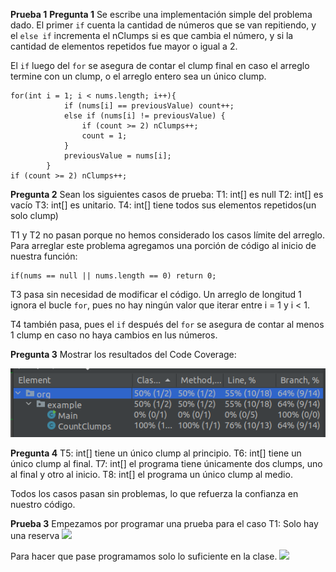 **Prueba 1**
**Pregunta 1** Se escribe una implementación simple del problema dado.
El primer `if` cuenta la cantidad de números que se van repitiendo,
y el `else if` incrementa el nClumps si es que cambia el número, y si la cantidad de elementos repetidos fue mayor o igual a 2.

El `if`  luego del `for` se asegura de contar el clump final en caso el arreglo termine con un clump, o el arreglo entero sea un único clump.
```
for(int i = 1; i < nums.length; i++){
            if (nums[i] == previousValue) count++;
            else if (nums[i] != previousValue) {
                if (count >= 2) nClumps++;
                count = 1;
            }
            previousValue = nums[i];
        }
if (count >= 2) nClumps++;
```

**Pregunta 2**
Sean los siguientes casos de prueba:
T1: int[] es null
T2: int[] es vacío
T3: int[] es unitario.
T4: int[] tiene todos sus elementos repetidos(un solo clump)

T1 y T2 no pasan porque no hemos considerado los casos límite del arreglo. Para arreglar este problema agregamos una porción de código al inicio de nuestra función:
```
if(nums == null || nums.length == 0) return 0;
```

T3 pasa sin necesidad de modificar el código. Un arreglo de longitud 1 ignora el bucle `for`, pues no hay ningún valor que iterar entre i = 1 y i < 1.

T4 también pasa, pues el `if` después del `for` se asegura de contar al menos 1 clump en caso no haya cambios en lus números.

**Pregunta 3**
Mostrar los resultados del Code Coverage:

![](https://github.com/carlosgian/CC-3S2-1/blob/master/PracticaCalificada3/images/codeCoverage.png)

**Pregunta 4**
T5: int[] tiene un único clump al principio.
T6: int[] tiene un único clump al final.
T7: int[] el programa tiene únicamente dos clumps, uno al final y otro al inicio.
T8: int[] el programa un único clump al medio.

Todos los casos pasan sin problemas, lo que refuerza la confianza en nuestro código.


**Prueba 3**
Empezamos por programar una prueba para el caso T1: Solo hay una reserva
![](https://github.com/carlosgian/PracticaCalificada3/preg3paso1.png)

Para hacer que pase programamos solo lo suficiente en la clase.
![](https://github.com/carlosgian/PracticaCalificada3/preg3paso2.png)


